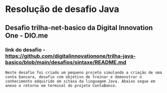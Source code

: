 # Resolução de desafio Java
## Desafio trilha-net-basico da Digital Innovation One - DIO.me
 ### link do desafio - https://github.com/digitalinnovationone/trilha-java-basico/blob/main/desafios/sintaxe/README.md

    Neste desafio foi criado um pequeno projeto simulando a criação de uma conta bancara, desafio com objetivo de treinar e demonstrar o conhecimento adquirido em sitaxa da linguagem Java. Abaixo segue em anexo o retorno em terminal do projeto ContaBanco.

    
